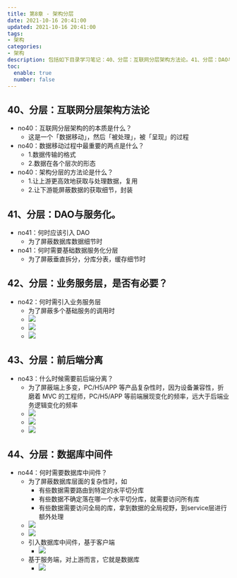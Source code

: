 ```yaml
---
title: 第8章 - 架构分层
date: 2021-10-16 20:41:00
updated: 2021-10-16 20:41:00
tags:
- 架构
categories:
- 架构
description: 包括如下目录学习笔记：40、分层：互联网分层架构方法论。41、分层：DAO与服务化。42、分层：业务服务层，是否有必要？43、分层：前后端分离。44、分层：数据库中间件
toc:
  enable: true
  number: false
---
```


## 40、分层：互联网分层架构方法论
- no40：互联网分层架构的的本质是什么？
    - 这是一个「数据移动」，然后「被处理」，被「呈现」的过程
- no40：数据移动过程中最重要的两点是什么？
    - 1.数据传输的格式
    - 2.数据在各个层次的形态
- no40：架构分层的方法论是什么？
    - 1.让上游更高效地获取与处理数据，复用
    - 2.让下游能屏蔽数据的获取细节，封装

## 41、分层：DAO与服务化。
- no41：何时应该引入 DAO
    - 为了屏蔽数据库数据细节时
- no41：何时需要基础数据服务化分层
    - 为了屏蔽垂直拆分，分库分表，缓存细节时


## 42、分层：业务服务层，是否有必要？
- no42：何时需引入业务服务层
    - 为了屏蔽多个基础服务的调用时
    - ![](https://img.shiqi-lu.tech/20210919175852.png)
    - ![](https://img.shiqi-lu.tech/20210919175921.png)
    - ![](https://img.shiqi-lu.tech/20210919180000.png)


## 43、分层：前后端分离
- no43：什么时候需要前后端分离？
    - 为了屏蔽端上多变，PC/H5/APP 等产品复杂性时，因为设备兼容性，折磨着 MVC 的工程师，PC/H5/APP 等前端展现变化的频率，远大于后端业务逻辑变化的频率
    - ![](https://img.shiqi-lu.tech/20210919181925.png)
    - ![](https://img.shiqi-lu.tech/20210919181845.png)
    - ![](https://img.shiqi-lu.tech/20210919181858.png)


## 44、分层：数据库中间件
- no44：何时需要数据库中间件？
    - 为了屏蔽数据库层面的复杂性时，如
        - 有些数据需要路由到特定的水平切分库
        - 有些数据不确定落在哪一个水平切分库，就需要访问所有库
        - 有些数据需要访问全局的库，拿到数据的全局视野，到service层进行额外处理
    - ![](https://img.shiqi-lu.tech/20210919184348.png)
    - ![](https://img.shiqi-lu.tech/20210919184210.png)
    - 引入数据库中间件，基于客户端
        - ![](https://img.shiqi-lu.tech/20210919184234.png)
    - 基于服务端，对上游而言，它就是数据库
        - ![](https://img.shiqi-lu.tech/20210919184316.png)

